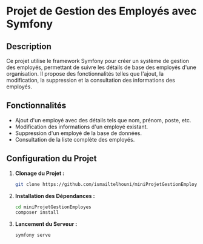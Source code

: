 # Projet de Gestion des Employés avec Symfony

## Description

Ce projet utilise le framework Symfony pour créer un système de gestion des employés, permettant de suivre les détails de base des employés d'une organisation. Il propose des fonctionnalités telles que l'ajout, la modification, la suppression et la consultation des informations des employés.

## Fonctionnalités

- Ajout d'un employé avec des détails tels que nom, prénom, poste, etc.
- Modification des informations d'un employé existant.
- Suppression d'un employé de la base de données.
- Consultation de la liste complète des employés.

## Configuration du Projet

1. **Clonage du Projet :**
   ```bash
   git clone https://github.com/ismailtelhouni/miniProjetGestionEmployes.git

2. **Installation des Dépendances :**
   ```bash
   cd miniProjetGestionEmployes
   composer install
3. **Lancement du Serveur :**
   ```bash
   symfony serve

